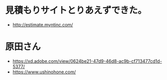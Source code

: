 
# 見積もりサイトとりあえずできた。
- http://estimate.myntinc.com/

# 原田さん
  - https://xd.adobe.com/view/0624be21-47d9-46d8-ac9b-cf713477cd1d-5377/
  - https://www.ushinohone.com/
 

